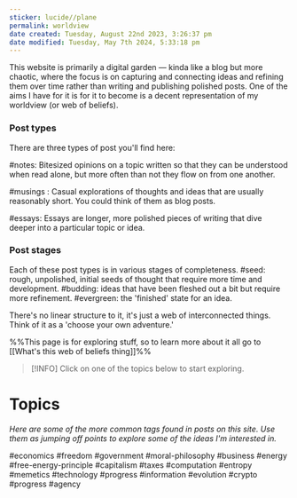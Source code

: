```yaml
---
sticker: lucide//plane
permalink: worldview
date created: Tuesday, August 22nd 2023, 3:26:37 pm
date modified: Tuesday, May 7th 2024, 5:33:18 pm
---
```

This website is primarily a digital garden — kinda like a blog but more chaotic, where the focus is on capturing and connecting ideas and refining them over time rather than writing and publishing polished posts. One of the aims I have for it is for it to become is a decent representation of my worldview (or web of beliefs).

### Post types
There are three types of post you'll find here:

#notes: Bitesized opinions on a topic written so that they can be understood when read alone, but more often than not they flow on from one another. 

#musings : Casual explorations of thoughts and ideas that are usually reasonably short. You could think of them as blog posts. 

#essays: Essays are longer, more polished pieces of writing that dive deeper into a particular topic or idea. 

### Post stages
Each of these post types is in various stages of completeness. 
#seed:  rough, unpolished, initial seeds of thought that require more time and development.
#budding: ideas that have been fleshed out a bit but require more refinement.
#evergreen: the 'finished' state for an idea.

There's no linear structure to it, it's just a web of interconnected things. Think of it as a 'choose your own adventure.' 

%%This page is for exploring stuff, so to learn more about it all go to [[What's this web of beliefs thing]]%%


> [!INFO] Click on one of the topics below to start exploring.

# Topics
*Here are some of the more common tags found in posts on this site. Use them as jumping off points to explore some of the ideas I'm interested in.*

#economics #freedom #government #moral-philosophy  #business #energy #free-energy-principle #capitalism #taxes #computation #entropy #memetics #technology #progress #information #evolution #crypto #progress #agency 





